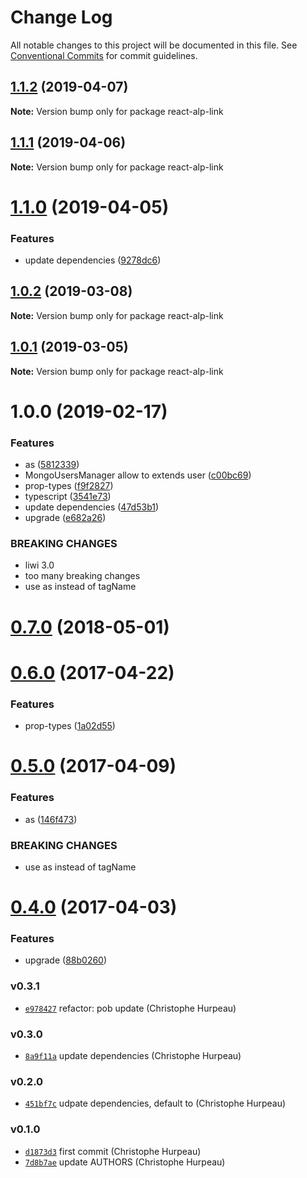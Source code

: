 # Change Log

All notable changes to this project will be documented in this file.
See [Conventional Commits](https://conventionalcommits.org) for commit guidelines.

## [1.1.2](https://github.com/christophehurpeau/alp/compare/react-alp-link@1.1.1...react-alp-link@1.1.2) (2019-04-07)

**Note:** Version bump only for package react-alp-link





## [1.1.1](https://github.com/christophehurpeau/alp/compare/react-alp-link@1.1.0...react-alp-link@1.1.1) (2019-04-06)

**Note:** Version bump only for package react-alp-link





# [1.1.0](https://github.com/christophehurpeau/alp/compare/react-alp-link@1.0.2...react-alp-link@1.1.0) (2019-04-05)


### Features

* update dependencies ([9278dc6](https://github.com/christophehurpeau/alp/commit/9278dc6))





## [1.0.2](https://github.com/christophehurpeau/alp/compare/react-alp-link@1.0.1...react-alp-link@1.0.2) (2019-03-08)

**Note:** Version bump only for package react-alp-link





## [1.0.1](https://github.com/christophehurpeau/alp/compare/react-alp-link@1.0.0...react-alp-link@1.0.1) (2019-03-05)

**Note:** Version bump only for package react-alp-link





# 1.0.0 (2019-02-17)


### Features

* as ([5812339](https://github.com/christophehurpeau/alp/commit/5812339))
* MongoUsersManager allow to extends user ([c00bc69](https://github.com/christophehurpeau/alp/commit/c00bc69))
* prop-types ([f9f2827](https://github.com/christophehurpeau/alp/commit/f9f2827))
* typescript ([3541e73](https://github.com/christophehurpeau/alp/commit/3541e73))
* update dependencies ([47d53b1](https://github.com/christophehurpeau/alp/commit/47d53b1))
* upgrade ([e682a26](https://github.com/christophehurpeau/alp/commit/e682a26))


### BREAKING CHANGES

* liwi 3.0
* too many breaking changes
* use as instead of tagName





<a name="0.7.0"></a>
# [0.7.0](https://github.com/alpjs/react-alp-link/compare/v0.6.0...v0.7.0) (2018-05-01)


<a name="0.6.0"></a>
# [0.6.0](https://github.com/alpjs/react-alp-link/compare/v0.5.0...v0.6.0) (2017-04-22)


### Features

* prop-types ([1a02d55](https://github.com/alpjs/react-alp-link/commit/1a02d55))


<a name="0.5.0"></a>
# [0.5.0](https://github.com/alpjs/react-alp-link/compare/v0.4.0...v0.5.0) (2017-04-09)


### Features

* as ([146f473](https://github.com/alpjs/react-alp-link/commit/146f473))


### BREAKING CHANGES

* use as instead of tagName


<a name="0.4.0"></a>
# [0.4.0](https://github.com/alpjs/react-alp-link/compare/v0.3.1...v0.4.0) (2017-04-03)


### Features

* upgrade ([88b0260](https://github.com/alpjs/react-alp-link/commit/88b0260))


### v0.3.1

- [`e978427`](https://github.com/alpjs/react-alp-link/commit/e9784271b8075465b79df4f87ea10e57442ff408) refactor: pob update (Christophe Hurpeau)

### v0.3.0

- [`8a9f11a`](https://github.com/alpjs/react-alp-link/commit/8a9f11a2ade8473f95b044461ff3cd511fef8d0e) update dependencies (Christophe Hurpeau)

### v0.2.0

- [`451bf7c`](https://github.com/alpjs/react-alp-link/commit/451bf7c04a84e57ef4a700e618f900bd9dc8b1bf) udpate dependencies, default to (Christophe Hurpeau)

### v0.1.0

- [`d1873d3`](https://github.com/alpjs/react-alp-link/commit/d1873d3b2935afc26b16d4af4e8a3d98dc8d2809) first commit (Christophe Hurpeau)
- [`7d8b7ae`](https://github.com/alpjs/react-alp-link/commit/7d8b7aef6c1e727881efab623ba5c83c6281b178) update AUTHORS (Christophe Hurpeau)
